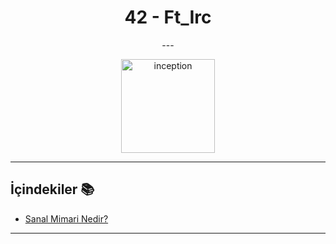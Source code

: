 <div align="center">
  <h1>42 - Ft_Irc</h1>
<p align="center">
---
</p>
  <img src="#" alt="inception" height="150" width="150">
</div>


---

## İçindekiler 📚

- [Sanal Mimari Nedir?](#sanal-mimari-nedir)

---
